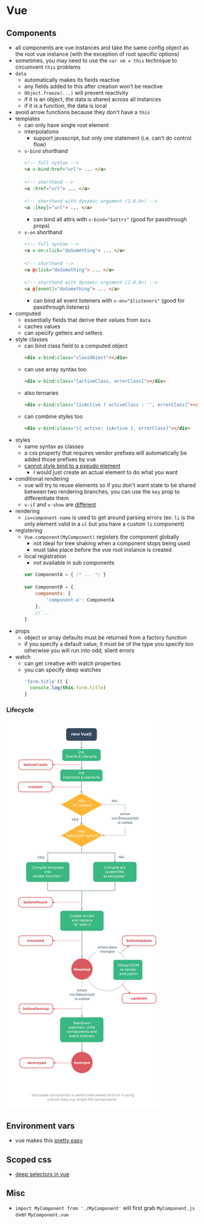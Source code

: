 # Vue

## Components
- all components are vue instances and take the same config object as the root vue instance (with the exception of root specific options)
- sometimes, you may need to use the `var vm = this` technique to circumvent `this` problems
- `data`
  - automatically makes its fields reactive
  - any fields added to this after creation won't be reactive
  - `Object.freeze(...)` will prevent reactivity
  - if it is an object, the data is shared across all instances
  - if it is a function, the data is local
- avoid arrow functions because they don't have a `this`
- templates
  - can only have single root element
  - interpolations
    - support javascript, but only one statement (i.e. can't do control flow)
  - `v-bind` shorthand
    ```html
    <!-- full syntax -->
    <a v-bind:href="url"> ... </a>

    <!-- shorthand -->
    <a :href="url"> ... </a>

    <!-- shorthand with dynamic argument (2.6.0+) -->
    <a :[key]="url"> ... </a>
    ```
    - can bind all attrs with `v-bind="$attrs"` (good for passthrough props)
  - `v-on` shorthand
    ```html
    <!-- full syntax -->
    <a v-on:click="doSomething"> ... </a>

    <!-- shorthand -->
    <a @click="doSomething"> ... </a>

    <!-- shorthand with dynamic argument (2.6.0+) -->
    <a @[event]="doSomething"> ... </a>
    ```
    - can bind all event listeners with `v-on="$listeners"` (good for passthrough listeners)
- computed
  - essentially fields that derive their values from `data`
  - caches values
  - can specify getters and setters
- style classes
  - can bind class field to a computed object
    ```html
    <div v-bind:class="classObject"></div>
    ```
  - can use array syntax too
    ```html
    <div v-bind:class="[activeClass, errorClass]"></div>
    ```
  - also ternaries
    ```html
    <div v-bind:class="[isActive ? activeClass : '', errorClass]"></div>
    ```
  - can combine styles too
    ```html
    <div v-bind:class="[{ active: isActive }, errorClass]"></div>
    ```
- styles
  - same syntax as classes
  - a css property that requires vendor prefixes will automatically be added those prefixes by vue
  - [cannot style bind to a pseudo element](https://stackoverflow.com/questions/50625973/vue-js-v-bindstyle-pseudo-element-after-content-icon)
    - I would just create an actual element to do what you want
- conditional rendering
  - vue will try to reuse elements so if you don't want state to be shared between two rendering branches, you can use the `key` prop to differentiate them
  - `v-if` and `v-show` are [different](https://vuejs.org/v2/guide/conditional.html#v-if-vs-v-show)
- rendering
  - `is=component-name` is used to get around parsing errors (ex: `li` is the only element valid in a `ul` but you have a custom `li` component)
- registering
  - `Vue.component(MyComponent)` registers the component globally
    - not ideal for tree shaking when a component stops being used
    - must take place before the vue root instance is created
  - local registration
    - not available in sub components
    ```js
    var ComponentA = { /* ... */ }

    var ComponentB = {
        components: {
            'component-a': ComponentA
        },
        // ...
    }
    ```
- props
  - object or array defaults must be returned from a factory function
  - if you specify a default value, it must be of the type you specify too otherwise you will run into odd, slient errors
- watch
  - can get creative with watch properties
  - you can specify deep watches
    ```js
    'form.title'() {
      console.log(this.form.title)
    }
    ```

### Lifecycle
![vueLifecycle.png](./vueLifecycle.png)

## Environment vars
- vue makes this [pretty easy](https://cli.vuejs.org/guide/mode-and-env.html#environment-variables)

## Scoped css
- [deep selectors in vue](https://vue-loader.vuejs.org/guide/scoped-css.html#child-component-root-elements)

## Misc
- `import MyComponent from './MyComponent'` will first grab `MyComponent.js` over `MyComponent.vue`
